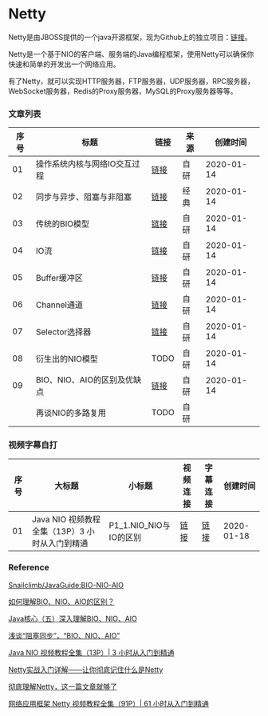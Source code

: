 
# Netty

Netty是由JBOSS提供的一个java开源框架，现为Github上的独立项目：[链接](https://github.com/netty/netty)。

Netty是一个基于NIO的客户端、服务端的Java编程框架，使用Netty可以确保你快速和简单的开发出一个网络应用。

有了Netty，就可以实现HTTP服务器，FTP服务器，UDP服务器，RPC服务器，WebSocket服务器，Redis的Proxy服务器，MySQL的Proxy服务器等等。  

### 文章列表

|序号|标题|链接|来源|创建时间|
|--|--|--|--|--|
|01|操作系统内核与网络IO交互过程|[链接](操作系统内核与网络IO交互过程)|自研|2020-01-14|
|02|同步与异步、阻塞与非阻塞|[链接](同步与异步_阻塞与非阻塞)|经典|2020-01-14|
|03|传统的BIO模型|[链接](传统的BIO模型)|自研|2020-01-14|
|04|IO流|[链接](IO流)|自研|2020-01-14|
|05|Buffer缓冲区|[链接](Buffer缓冲区)|自研|2020-01-14|
|06|Channel通道|[链接](Channel通道)|自研|2020-01-14|
|07|Selector选择器|[链接](Selector选择器)|自研|2020-01-14|
|08|衍生出的NIO模型|TODO|自研|2020-01-14|
|09|BIO、NIO、AIO的区别及优缺点|[链接](BIO_NIO_AIO的区别及优缺点)|自研|2020-01-14|
||再谈NIO的多路复用|TODO|自研||

### 视频字幕自打

|序号|大标题|小标题|视频连接|字幕连接|创建时间|
|--|--|--|--|--|--|
|01|Java NIO 视频教程全集（13P）3 小时从入门到精通|P1_1.NIO_NIO与IO的区别|[链接](https://www.bilibili.com/video/av59543731?p=1)|[链接](JAVA_NIO视频教程全集13P_3小时从入门到精通/P1_1.NIO_NIO与IO的区别)|2020-01-18|

### Reference

[Snailclimb/JavaGuide:BIO-NIO-AIO](https://github.com/Snailclimb/JavaGuide/blob/master/docs/java/BIO-NIO-AIO.md)

[如何理解BIO、NIO、AIO的区别？](https://juejin.im/post/5dbba5df6fb9a0204a08ae55)

[Java核心（五）深入理解BIO、NIO、AIO](https://zhuanlan.zhihu.com/p/51453522)

[浅谈“阻塞同步”，“BIO、NIO、AIO”](https://www.jianshu.com/p/8ad464ed516e)

[Java NIO 视频教程全集（13P）| 3 小时从入门到精通](https://www.bilibili.com/video/av59543731?p=1)

[Netty实战入门详解——让你彻底记住什么是Netty](https://www.cnblogs.com/nanaheidebk/p/11025362.html)

[彻底理解Netty，这一篇文章就够了](https://juejin.im/post/5bdaf8ea6fb9a0227b02275a)

[网络应用框架 Netty 视频教程全集（91P）| 61 小时从入门到精通](https://www.bilibili.com/video/av59683486?pikaqiu)
